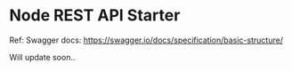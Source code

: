 # Node REST API Starter


Ref: 
Swagger docs: https://swagger.io/docs/specification/basic-structure/


Will update soon..